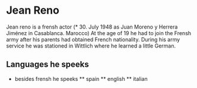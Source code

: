 # Jean Reno
Jean reno is a frensh actor (* 30. July 1948 as Juan Moreno y Herrera Jiménez in Casablanca. Marocco)
At the age of 19 he had to join the Frensh army after his parents had obtained French nationality. During his army service he was stationed in Wittlich where he learned a little German.
## Languages he speeks
* besides frensh he speeks 
** spain
** english
** italian